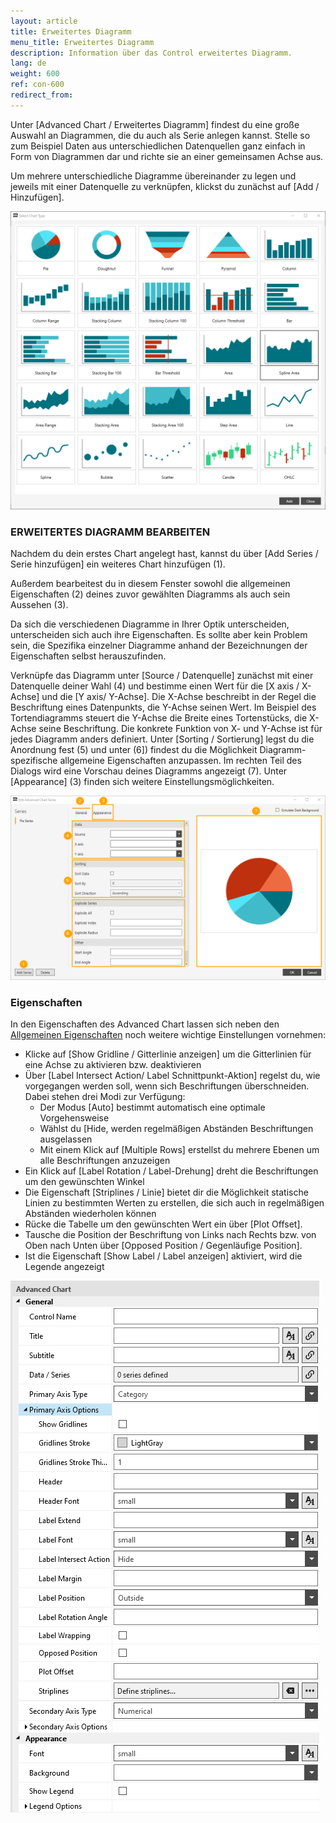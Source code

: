 ```yaml
---
layout: article
title: Erweitertes Diagramm
menu_title: Erweitertes Diagramm
description: Information über das Control erweitertes Diagramm.
lang: de
weight: 600
ref: con-600
redirect_from:
---
```


Unter [Advanced Chart / Erweitertes Diagramm] findest du eine große Auswahl an Diagrammen, die du auch als Serie anlegen kannst. 
Stelle so zum Beispiel Daten aus unterschiedlichen Datenquellen ganz einfach in Form von Diagrammen dar und richte sie an einer gemeinsamen Achse aus.
  
Um mehrere unterschiedliche Diagramme übereinander zu legen und jeweils mit einer Datenquelle zu verknüpfen, klickst du zunächst auf [Add / Hinzufügen]. 

![image_0](/assets/images/Controls/advanced-chart/advancedchart-00.png)


### ERWEITERTES DIAGRAMM BEARBEITEN 

Nachdem du dein erstes Chart angelegt hast, kannst du über [Add Series / Serie hinzufügen] ein weiteres Chart hinzufügen (1). 

Außerdem bearbeitest du in diesem Fenster sowohl die allgemeinen Eigenschaften (2) deines zuvor gewählten Diagramms als auch sein Aussehen (3). 

Da sich die verschiedenen Diagramme in Ihrer Optik unterscheiden, unterscheiden sich auch ihre Eigenschaften. 
Es sollte aber kein Problem sein, die Spezifika einzelner Diagramme anhand der Bezeichnungen der Eigenschaften selbst herauszufinden. 
 
Verknüpfe das Diagramm unter [Source / Datenquelle] zunächst mit einer Datenquelle deiner Wahl (4) und bestimme einen Wert für die [X axis / X-Achse] und die [Y axis/ Y-Achse]. 
Die X-Achse beschreibt in der Regel die Beschriftung eines Datenpunkts, die Y-Achse seinen Wert. 
Im Beispiel des Tortendiagramms steuert die Y-Achse die Breite eines Tortenstücks, die X-Achse seine Beschriftung. 
Die konkrete Funktion von X- und Y-Achse ist für jedes Diagramm anders definiert. 
Unter [Sorting / Sortierung] legst du die Anordnung fest (5) und unter (6]) findest du die Möglichkeit Diagramm-spezifische allgemeine Eigenschaften anzupassen. 
Im rechten Teil des Dialogs wird eine Vorschau deines Diagramms angezeigt (7). 
Unter [Appearance] (3) finden sich weitere Einstellungsmöglichkeiten. 

![image_1](/assets/images/Controls/advanced-chart/advancedchart-01.png)

### Eigenschaften
In den Eigenschaften des Advanced Chart lassen sich neben den [Allgemeinen Eigenschaften](https://help.peakboard.com/controls/de-allgemeine-eigenschaften.html) noch weitere wichtige Einstellungen vornehmen:

* Klicke auf [Show Gridline / Gitterlinie anzeigen] um die Gitterlinien für eine Achse zu aktivieren bzw. deaktivieren 
* Über [Label Intersect Action/ Label Schnittpunkt-Aktion] regelst du, wie vorgegangen werden soll, wenn sich Beschriftungen überschneiden. Dabei stehen drei Modi zur Verfügung: 
	* Der Modus [Auto] bestimmt automatisch eine optimale Vorgehensweise 
	* Wählst du [Hide, werden regelmäßigen Abständen Beschriftungen ausgelassen
	* Mit einem Klick auf [Multiple Rows] erstellst du mehrere Ebenen um alle Beschriftungen anzuzeigen 
* Ein Klick auf [Label Rotation / Label-Drehung] dreht die Beschriftungen um den gewünschten Winkel 
* Die Eigenschaft [Striplines / Linie] bietet dir die Möglichkeit statische Linien zu bestimmten Werten zu erstellen, die sich auch in regelmäßigen Abständen wiederholen können 
* Rücke die Tabelle um den gewünschten Wert ein über [Plot Offset]. 
* Tausche die Position der Beschriftung von Links nach Rechts bzw. von Oben nach Unten über [Opposed Position / Gegenläufige Position].
* Ist die Eigenschaft [Show Label / Label anzeigen] aktiviert, wird die Legende angezeigt


![image_3](/assets/images/Controls/advanced-chart/advancedchart-03.png)